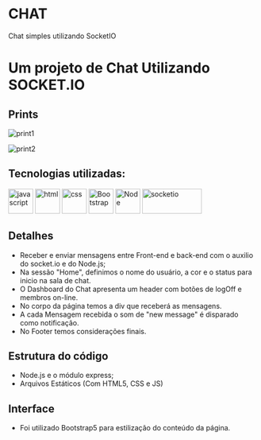 # CHAT
Chat simples utilizando SocketIO


# Um projeto de Chat Utilizando SOCKET.IO

## Prints
![print1](https://user-images.githubusercontent.com/84424883/137188305-d35f561f-6dd2-4063-a4e4-d31d12fc6253.png)

![print2](https://user-images.githubusercontent.com/84424883/137188333-cde011eb-437b-436d-8feb-2b55bfd45fed.png)


## Tecnologias utilizadas:

<div style="display=inline-block">
<img src="https://cdn.iconscout.com/icon/free/png-256/javascript-2752148-2284965.png" alt="javascript"width="50px" height="50px" >
         <img src="https://cdn.iconscout.com/icon/free/png-64/html5-2038876-1720089.png" alt="html"width="50px" height="50px" >
         <img src="https://cdn.jsdelivr.net/gh/devicons/devicon/icons/css3/css3-original-wordmark.svg" alt="css" width="50px" height="50px" >
  <img src="https://cdn.jsdelivr.net/gh/devicons/devicon/icons/bootstrap/bootstrap-plain-wordmark.svg" alt="Bootstrap" width="50px" height="50px" >
  <img src="https://cdn.jsdelivr.net/gh/devicons/devicon/icons/nodejs/nodejs-plain.svg" alt="Node" width="50px" height="50px" >
  <img src="https://programacion.net/files/article/20160322050343_socket-io.png" alt="socketio" width="120px" height="50px" >
 </div>
 
 ## Detalhes
 
 - Receber e enviar mensagens entre Front-end e back-end com o auxilio do socket.io e do Node.js;
 - Na sessão "Home", definimos o nome do usuário, a cor e o status para inicio na sala de chat.
 - O Dashboard do Chat apresenta um header com botões de logOff e membros on-line.
 - No corpo da página temos a div que receberá as mensagens.
 - A cada Mensagem recebida o som de "new message" é disparado como notificação.
 - No Footer temos considerações finais.

## Estrutura do código

- Node.js e o módulo express;
- Arquivos Estáticos (Com HTML5, CSS e JS)

## Interface

- Foi utilizado Bootstrap5 para estilização do conteúdo da página.
 
